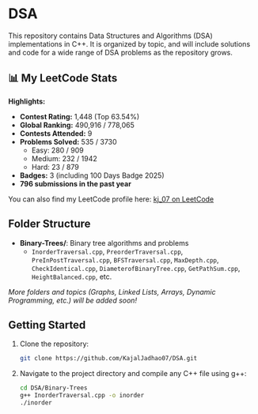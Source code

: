 # DSA

This repository contains Data Structures and Algorithms (DSA) implementations in C++. It is organized by topic, and will include solutions and code for a wide range of DSA problems as the repository grows.


## 📊 My LeetCode Stats

**Highlights:**
- **Contest Rating:** 1,448 (Top 63.54%)
- **Global Ranking:** 490,916 / 778,065
- **Contests Attended:** 9
- **Problems Solved:** 535 / 3730
	- Easy: 280 / 909
	- Medium: 232 / 1942
	- Hard: 23 / 879
- **Badges:** 3 (including 100 Days Badge 2025)
- **796 submissions in the past year**

You can also find my LeetCode profile here: [kj_07 on LeetCode](https://leetcode.com/kj_07/)

## Folder Structure

- **Binary-Trees/**: Binary tree algorithms and problems
  - `InorderTraversal.cpp`, `PreorderTraversal.cpp`, `PreInPostTraversal.cpp`, `BFSTraversal.cpp`, `MaxDepth.cpp`, `CheckIdentical.cpp`, `DiameterofBinaryTree.cpp`, `GetPathSum.cpp`, `HeightBalanced.cpp`, etc.

*More folders and topics (Graphs, Linked Lists, Arrays, Dynamic Programming, etc.) will be added soon!*

## Getting Started

1. Clone the repository:
	```sh
	git clone https://github.com/KajalJadhao07/DSA.git
	```
2. Navigate to the project directory and compile any C++ file using g++:
	```sh
	cd DSA/Binary-Trees
	g++ InorderTraversal.cpp -o inorder
	./inorder
	```